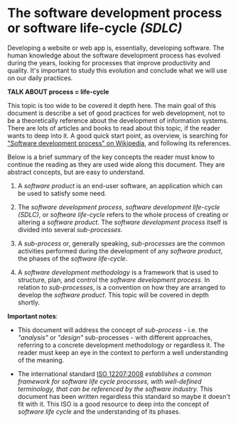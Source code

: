 The software development process or software life-cycle *(SDLC)*
================================================================

Developing a website or web app is, essentially, developing software. The human
knowledge about the software development process has evolved during the years,
looking for processes that improve productivity and quality. It's important to
study this evolution and conclude what we will use on our daily practices.

**TALK ABOUT process = life-cycle**

This topic is too wide to be covered it depth here. The main goal of this
document is describe a set of good practices for web development, not to be
a theoretically reference about the development of information systems.
There are lots of articles and books to read about this topic, if the reader
wants to deep into it. A good quick start point, as overview, is searching for 
["Software development process" on Wikipedia][wsdp], and following its references.

[wsdp]: http://en.wikipedia.org/wiki/Software_development_process

Below is a brief summary of the key concepts
the reader must know to continue the reading as they are used wide along this
document. They are abstract concepts, but are easy to understand.

1. A *software product* is an end-user software, an application which can be
used to satisfy some need.

2. The *software development process*, *software development life-cycle
(SDLC)*, or *software life-cycle* refers to the whole process of creating or
altering a *software product*. The *software development process* itself is
divided into several *sub-processes*.

3. A *sub-process* or, generally speaking, *sub-processes* are the
common activities performed during the development of any *software product*, the
phases of the *software life-cycle*.

4. A *software development methodology* is a framework that is used to
structure, plan, and control the *software development process*. In relation
to *sub-processes*, is a convention on how they are arranged to develop the
*software product*. This topic will be covered in depth shortly.

**Important notes**:

* This document will address the concept of *sub-process* - i.e. the *"analysis"*
or *"design"* sub-processes - with different approaches, referring to a concrete
development methodology or regardless it. The reader must keep an eye in the
context to perform a well understanding of the meaning.

* The international standard
[ISO 12207:2008](http://www.math.unipd.it/~tullio/IS-1/2009/Approfondimenti/ISO_12207-2008.pdf)
*establishes a common framework for software life cycle processes, with
well-defined terminology, that can be referenced by the software industry.*
This document has been written regardless this standard so maybe it doesn't
fit with it. This ISO is a good resource to deep into the concept of *software
life cycle* and the understanding of its phases.

